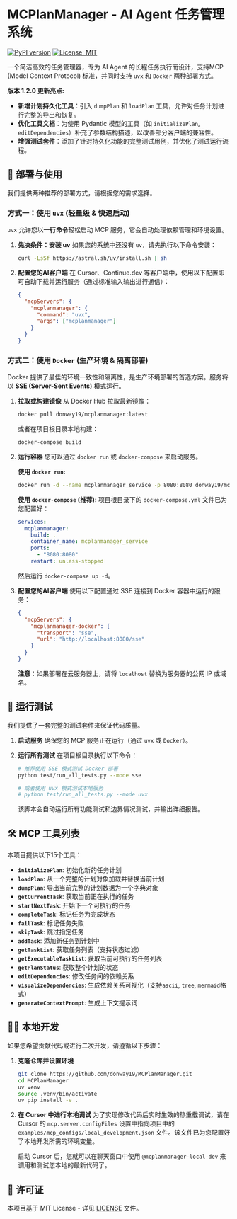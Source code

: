 # MCPlanManager - AI Agent 任务管理系统

[![PyPI version](https://img.shields.io/pypi/v/mcplanmanager.svg)](https://pypi.org/project/mcplanmanager/)
[![License: MIT](https://img.shields.io/badge/License-MIT-yellow.svg)](https://opensource.org/licenses/MIT)

一个简洁高效的任务管理器，专为 AI Agent 的长程任务执行而设计，支持MCP (Model Context Protocol) 标准，并同时支持 `uvx` 和 `Docker` 两种部署方式。

**版本 1.2.0 更新亮点:**
- **新增计划持久化工具**：引入 `dumpPlan` 和 `loadPlan` 工具，允许对任务计划进行完整的导出和恢复。
- **优化工具文档**：为使用 Pydantic 模型的工具（如 `initializePlan`, `editDependencies`）补充了参数结构描述，以改善部分客户端的兼容性。
- **增强测试套件**：添加了针对持久化功能的完整测试用例，并优化了测试运行流程。

## 🚀 部署与使用

我们提供两种推荐的部署方式，请根据您的需求选择。

### 方式一：使用 `uvx` (轻量级 & 快速启动)

`uvx` 允许您以**一行命令**轻松启动 MCP 服务，它会自动处理依赖管理和环境设置。

1.  **先决条件：安装 uv**
    如果您的系统中还没有 `uv`，请先执行以下命令安装：
    ```bash
    curl -LsSf https://astral.sh/uv/install.sh | sh
    ```

2.  **配置您的AI客户端**
    在 Cursor、Continue.dev 等客户端中，使用以下配置即可自动下载并运行服务（通过标准输入输出进行通信）：
    ```json
    {
      "mcpServers": {
        "mcplanmanager": {
          "command": "uvx",
          "args": ["mcplanmanager"]
        }
      }
    }
    ```

### 方式二：使用 `Docker` (生产环境 & 隔离部署)

Docker 提供了最佳的环境一致性和隔离性，是生产环境部署的首选方案。服务将以 **SSE (Server-Sent Events)** 模式运行。

1.  **拉取或构建镜像**
    从 Docker Hub 拉取最新镜像：
    ```bash
    docker pull donway19/mcplanmanager:latest
    ```
    或者在项目根目录本地构建：
    ```bash
    docker-compose build
    ```

2.  **运行容器**
    您可以通过 `docker run` 或 `docker-compose` 来启动服务。

    **使用 `docker run`:**
    ```bash
    docker run -d --name mcplanmanager_service -p 8080:8080 donway19/mcplanmanager:latest
    ```

    **使用 `docker-compose` (推荐):**
    项目根目录下的 `docker-compose.yml` 文件已为您配置好：
    ```yaml
    services:
      mcplanmanager:
        build: .
        container_name: mcplanmanager_service
        ports:
          - "8080:8080"
        restart: unless-stopped
    ```
    然后运行 `docker-compose up -d`。

3.  **配置您的AI客户端**
    使用以下配置通过 SSE 连接到 Docker 容器中运行的服务：
    ```json
    {
      "mcpServers": {
        "mcplanmanager-docker": {
          "transport": "sse",
          "url": "http://localhost:8080/sse"
        }
      }
    }
    ```
    **注意**：如果部署在云服务器上，请将 `localhost` 替换为服务器的公网 IP 或域名。

## 🧪 运行测试

我们提供了一套完整的测试套件来保证代码质量。

1.  **启动服务**
    确保您的 MCP 服务正在运行（通过 `uvx` 或 `Docker`）。

2.  **运行所有测试**
    在项目根目录执行以下命令：
    ```bash
    # 推荐使用 SSE 模式测试 Docker 部署
    python test/run_all_tests.py --mode sse

    # 或者使用 uvx 模式测试本地服务
    # python test/run_all_tests.py --mode uvx
    ```
    该脚本会自动运行所有功能测试和边界情况测试，并输出详细报告。

## 🛠️ MCP 工具列表

本项目提供以下15个工具：

*   **`initializePlan`**: 初始化新的任务计划
*   **`loadPlan`**: 从一个完整的计划对象加载并替换当前计划
*   **`dumpPlan`**: 导出当前完整的计划数据为一个字典对象
*   **`getCurrentTask`**: 获取当前正在执行的任务
*   **`startNextTask`**: 开始下一个可执行的任务
*   **`completeTask`**: 标记任务为完成状态
*   **`failTask`**: 标记任务失败
*   **`skipTask`**: 跳过指定任务
*   **`addTask`**: 添加新任务到计划中
*   **`getTaskList`**: 获取任务列表（支持状态过滤）
*   **`getExecutableTaskList`**: 获取当前可执行的任务列表
*   **`getPlanStatus`**: 获取整个计划的状态
*   **`editDependencies`**: 修改任务间的依赖关系
*   **`visualizeDependencies`**: 生成依赖关系可视化（支持`ascii`, `tree`, `mermaid`格式）
*   **`generateContextPrompt`**: 生成上下文提示词

## 🧑‍💻 本地开发

如果您希望贡献代码或进行二次开发，请遵循以下步骤：

1.  **克隆仓库并设置环境**
    ```bash
    git clone https://github.com/donway19/MCPlanManager.git
    cd MCPlanManager
    uv venv
    source .venv/bin/activate
    uv pip install -e .
    ```

2.  **在 Cursor 中进行本地调试**
    为了实现修改代码后实时生效的热重载调试，请在 Cursor 的 `mcp.server.configFiles` 设置中指向项目中的 `examples/mcp_configs/local_development.json` 文件。该文件已为您配置好了本地开发所需的环境变量。

    启动 Cursor 后，您就可以在聊天窗口中使用 `@mcplanmanager-local-dev` 来调用和测试您本地的最新代码了。

## 📄 许可证

本项目基于 MIT License - 详见 [LICENSE](LICENSE) 文件。